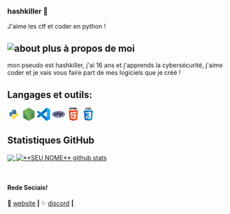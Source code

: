 ### hashkiller 👋

J'aime les ctf et coder en python !

## <img width="45" alt="about" src="https://raw.github.com/elizarov/elizarov/master/about.png"> plus à propos de moi

mon pseudo est hashkiller, j'ai 16 ans et j'apprends la cybersécurité, j'aime coder et je vais vous faire part de mes logiciels que je créé !

## **Langages et outils:**  

<code><img height="30" src="https://raw.githubusercontent.com/github/explore/80688e429a7d4ef2fca1e82350fe8e3517d3494d/topics/python/python.png"></code>
<code><img height="30" src="https://raw.githubusercontent.com/github/explore/80688e429a7d4ef2fca1e82350fe8e3517d3494d/topics/nodejs/nodejs.png"></code>
<code><img height="30" src="https://raw.githubusercontent.com/github/explore/80688e429a7d4ef2fca1e82350fe8e3517d3494d/topics/visual-studio-code/visual-studio-code.png"></code>
<code><img height="30" src="https://raw.githubusercontent.com/github/explore/80688e429a7d4ef2fca1e82350fe8e3517d3494d/topics/php/php.png"></code>
<code><img height="30" src="https://raw.githubusercontent.com/github/explore/80688e429a7d4ef2fca1e82350fe8e3517d3494d/topics/html/html.png"></code>
<code><img height="30" src="https://raw.githubusercontent.com/github/explore/80688e429a7d4ef2fca1e82350fe8e3517d3494d/topics/css/css.png"></code>


## **Statistiques GitHub**

<a href="https://github.com/hashkiller">
  <img align="center" src="https://github-readme-stats.vercel.app/api/top-langs/?username=hashkiller&theme=dracula&hide_langs_below=1" />
</a>

<a href="https://github.com/hashkiller">
 <img align="center" src="https://github-readme-stats.vercel.app/api?username=hashkiller&show_icons=true&theme=dracula&line_height=27" alt="**SEU NOME** github stats"/>
</a>

[website]: https://hackinghub.xyz
[discord]: https//dsc.gg/hackinghub
<br>

#### Rede Sociais!

🏡 [website][website] **|** 
✨ [discord][website] **|**
